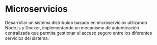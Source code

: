 # Microservicios
Desarrollar un sistema distribuido basado en microservicios utilizando Node.js y Docker, implementando un mecanismo de autenticación centralizada que permita gestionar el acceso seguro entre los diferentes servicios del sistema.
